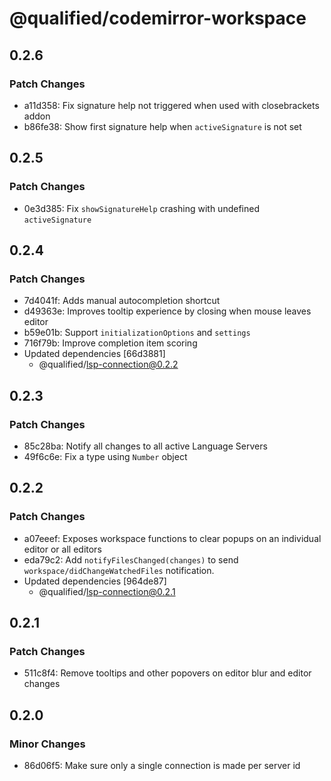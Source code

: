 # @qualified/codemirror-workspace

## 0.2.6

### Patch Changes

- a11d358: Fix signature help not triggered when used with closebrackets addon
- b86fe38: Show first signature help when `activeSignature` is not set

## 0.2.5

### Patch Changes

- 0e3d385: Fix `showSignatureHelp` crashing with undefined `activeSignature`

## 0.2.4

### Patch Changes

- 7d4041f: Adds manual autocompletion shortcut
- d49363e: Improves tooltip experience by closing when mouse leaves editor
- b59e01b: Support `initializationOptions` and `settings`
- 716f79b: Improve completion item scoring
- Updated dependencies [66d3881]
  - @qualified/lsp-connection@0.2.2

## 0.2.3

### Patch Changes

- 85c28ba: Notify all changes to all active Language Servers
- 49f6c6e: Fix a type using `Number` object

## 0.2.2

### Patch Changes

- a07eeef: Exposes workspace functions to clear popups on an individual editor or all editors
- eda79c2: Add `notifyFilesChanged(changes)` to send `workspace/didChangeWatchedFiles` notification.
- Updated dependencies [964de87]
  - @qualified/lsp-connection@0.2.1

## 0.2.1

### Patch Changes

- 511c8f4: Remove tooltips and other popovers on editor blur and editor changes

## 0.2.0

### Minor Changes

- 86d06f5: Make sure only a single connection is made per server id

